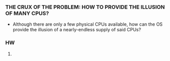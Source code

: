 ### THE CRUX OF THE PROBLEM: HOW TO PROVIDE THE ILLUSION OF MANY CPUS?

- Although there are only a few physical CPUs available, how can the OS provide the illusion of a nearly-endless supply of said CPUs?



### HW

1. 

